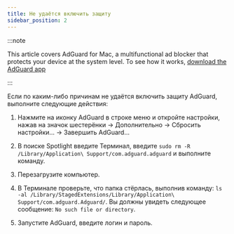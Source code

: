 ```yaml
---
title: Не удаётся включить защиту
sidebar_position: 2
---
```


:::note

This article covers AdGuard for Mac, a multifunctional ad blocker that protects your device at the system level. To see how it works, [download the AdGuard app](https://adguard.com/download.html?auto=true)

:::

Если по каким-либо причинам не удаётся включить защиту AdGuard, выполните следующие действия:

1. Нажмите на иконку AdGuard в строке меню и откройте настройки, нажав на значок шестерёнки → Дополнительно → Сбросить настройки... → Завершить AdGuard...

2. В поиске Spotlight введите Терминал, введите `sudo rm -R /Library/Application\ Support/com.adguard.adguard` и выполните команду.

3. Перезагрузите компьютер.

4. В Терминале проверьте, что папка стёрлась, выполнив команду: `ls -al /Library/StagedExtensions/Library/Application\ Support/com.adguard.Adguard/`. Вы должны увидеть следующее сообщение: `No such file or directory`.

5. Запустите AdGuard, введите логин и пароль.